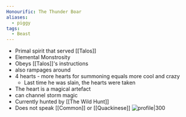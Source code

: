 ```yaml
---
Honourific: The Thunder Boar
aliases:
  - piggy
tags:
  - Beast
---
```

- Primal spirit that served [[Talos]] 
- Elemental Monstrosity
- Obeys [[Talos]]'s instructions
- also rampages around
- 4 hearts  - more hearts for summoning equals more cool and crazy
	- Last time he was slain, the hearts were taken
- The heart is a magical artefact
- can channel storm magic 
- Currently hunted by [[The Wild Hunt]]
- Does not speak [[Common]] or [[Quackinese]] 
![profile|300](https://wa-cdn.nyc3.cdn.digitaloceanspaces.com/user-data/production/2e869e6a-66fc-4fb1-b485-ffe5e8231a94/uploads/images/afbc83832e801e71e1d40d345848ddfa.png)